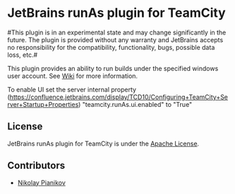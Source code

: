 # JetBrains runAs plugin for TeamCity #

#This plugin is in an experimental state and may change significantly in the future. The plugin is provided without any warranty and JetBrains accepts no responsibility for the compatibility, functionality, bugs, possible data loss, etc.#

This plugin provides an ability to run builds under the specified windows user account. See [Wiki](https://github.com/JetBrains/teamcity-runas-plugin/wiki) for more information.

To enable UI set the server internal property (https://confluence.jetbrains.com/display/TCD10/Configuring+TeamCity+Server+Startup+Properties) "teamcity.runAs.ui.enabled" to "True"

## License ##

JetBrains runAs plugin for TeamCity is under the [Apache License](https://github.com/JetBrains/teamcity-runas/blob/master/LICENSE).

## Contributors ##

- [Nikolay Pianikov](https://github.com/NikolayPianikov)
